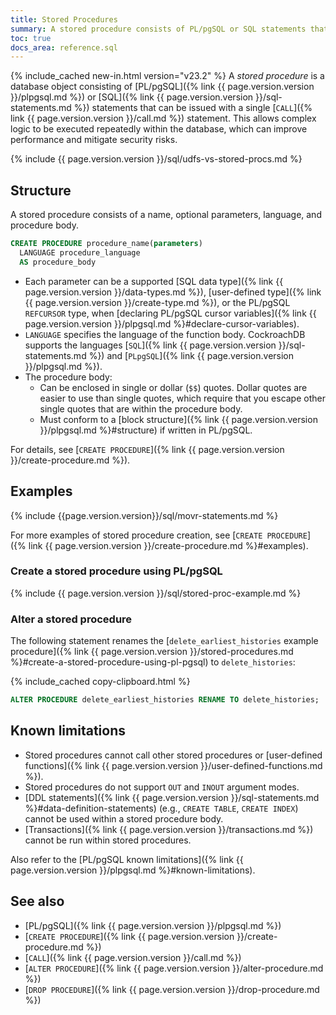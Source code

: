 ```yaml
---
title: Stored Procedures
summary: A stored procedure consists of PL/pgSQL or SQL statements that can be issued with a single call.
toc: true
docs_area: reference.sql
---
```


{% include_cached new-in.html version="v23.2" %} A *stored procedure* is a database object consisting of [PL/pgSQL]({% link {{ page.version.version }}/plpgsql.md %}) or [SQL]({% link {{ page.version.version }}/sql-statements.md %}) statements that can be issued with a single [`CALL`]({% link {{ page.version.version }}/call.md %}) statement. This allows complex logic to be executed repeatedly within the database, which can improve performance and mitigate security risks.

{% include {{ page.version.version }}/sql/udfs-vs-stored-procs.md %}

## Structure

A stored procedure consists of a name, optional parameters, language, and procedure body.

~~~ sql
CREATE PROCEDURE procedure_name(parameters)
  LANGUAGE procedure_language
  AS procedure_body
~~~

- Each parameter can be a supported [SQL data type]({% link {{ page.version.version }}/data-types.md %}), [user-defined type]({% link {{ page.version.version }}/create-type.md %}), or the PL/pgSQL `REFCURSOR` type, when [declaring PL/pgSQL cursor variables]({% link {{ page.version.version }}/plpgsql.md %}#declare-cursor-variables).
- `LANGUAGE` specifies the language of the function body. CockroachDB supports the languages [`SQL`]({% link {{ page.version.version }}/sql-statements.md %}) and [`PLpgSQL`]({% link {{ page.version.version }}/plpgsql.md %}).
- The procedure body: 
	- Can be enclosed in single or dollar (`$$`) quotes. Dollar quotes are easier to use than single quotes, which require that you escape other single quotes that are within the procedure body.
	- Must conform to a [block structure]({% link {{ page.version.version }}/plpgsql.md %}#structure) if written in PL/pgSQL.

For details, see [`CREATE PROCEDURE`]({% link {{ page.version.version }}/create-procedure.md %}).

## Examples

{% include {{page.version.version}}/sql/movr-statements.md %}

For more examples of stored procedure creation, see [`CREATE PROCEDURE`]({% link {{ page.version.version }}/create-procedure.md %}#examples).

### Create a stored procedure using PL/pgSQL

{% include {{ page.version.version }}/sql/stored-proc-example.md %}

### Alter a stored procedure

The following statement renames the [`delete_earliest_histories` example procedure]({% link {{ page.version.version }}/stored-procedures.md %}#create-a-stored-procedure-using-pl-pgsql) to `delete_histories`:

{% include_cached copy-clipboard.html %}
~~~ sql
ALTER PROCEDURE delete_earliest_histories RENAME TO delete_histories;
~~~

## Known limitations

- Stored procedures cannot call other stored procedures or [user-defined functions]({% link {{ page.version.version }}/user-defined-functions.md %}).
- Stored procedures do not support `OUT` and `INOUT` argument modes.
- [DDL statements]({% link {{ page.version.version }}/sql-statements.md %}#data-definition-statements) (e.g., `CREATE TABLE`, `CREATE INDEX`) cannot be used within a stored procedure body. 
- [Transactions]({% link {{ page.version.version }}/transactions.md %}) cannot be run within stored procedures.

Also refer to the [PL/pgSQL known limitations]({% link {{ page.version.version }}/plpgsql.md %}#known-limitations).

## See also

- [PL/pgSQL]({% link {{ page.version.version }}/plpgsql.md %})
- [`CREATE PROCEDURE`]({% link {{ page.version.version }}/create-procedure.md %})
- [`CALL`]({% link {{ page.version.version }}/call.md %})
- [`ALTER PROCEDURE`]({% link {{ page.version.version }}/alter-procedure.md %})
- [`DROP PROCEDURE`]({% link {{ page.version.version }}/drop-procedure.md %})